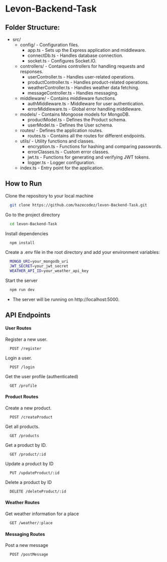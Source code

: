 # Levon-Backend-Task


## Folder Structure:

- src/
    - config/ - Configuration files.
        - app.ts - Sets up the Express application and middleware.
        - connectDb.ts - Handles database connection.
        - socket.ts - Configures Socket.IO.
    - controllers/ - Contains controllers for handling requests and responses.
        - userController.ts - Handles user-related operations.
        - productController.ts - Handles product-related operations.
        - weatherController.ts - Handles weather data fetching.
        - messageController.ts - Handles messaging.
    - middleware/ - Contains middleware functions.
        - authMiddleware.ts - Middleware for user authentication.
        - errorMiddleware.ts - Global error handling middleware.
    - models/ - Contains Mongoose models for MongoDB.
        - productModel.ts - Defines the Product schema.
        - userModel.ts - Defines the User schema.
    - routes/ - Defines the application routes.
        - routes.ts - Contains all the routes for different endpoints.
    - utils/ - Utility functions and classes.
        - encryption.ts - Functions for hashing and comparing passwords.
        - errorClasses.ts - Custom error classes.
        - jwt.ts - Functions for generating and verifying JWT tokens.
        - logger.ts - Logger configuration.
    - index.ts - Entry point for the application.

## How to Run

Clone the repository to your local machine

```bash
  git clone https://github.com/hazecodez/levon-Backend-Task.git
```

Go to the project directory

```bash
  cd levon-Backend-Task
```

Install dependencies

```bash
  npm install
```

Create a .env file in the root directory and add your environment variables:

```bash
  MONGO_URI=your_mongodb_uri
  JWT_SECRET=your_jwt_secret
  WEATHER_API_ID=your_weather_api_key

```

Start the server

```bash
  npm run dev
```

- The server will be running on http://localhost:5000.

## API Endpoints

#### User Routes

Register a new user.
```http
  POST /register
```
Login a user.
```http
  POST /login
```
Get the user profile (authenticated)
```http
  GET /profile
```
#### Product Routes

Create a new product.
```http
  POST /createProduct
```
Get all products.
```http
  GET /products
```
Get a product by ID.
```http
  GET /product/:id
```
Update a product by ID
```http
  PUT /updateProduct/:id
```
Delete a product by ID
```http
  DELETE /deleteProduct/:id
```

#### Weather Routes

Get weather information for a place
```http
  GET /weather/:place
```

#### Messaging Routes

Post a new message
```http
  POST /postMessage
```